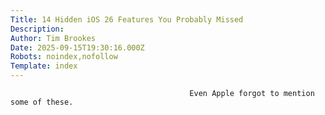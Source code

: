 ```yaml
---
Title: 14 Hidden iOS 26 Features You Probably Missed
Description: 
Author: Tim Brookes
Date: 2025-09-15T19:30:16.000Z
Robots: noindex,nofollow
Template: index
---
```


                                            Even Apple forgot to mention some of these.
                                        